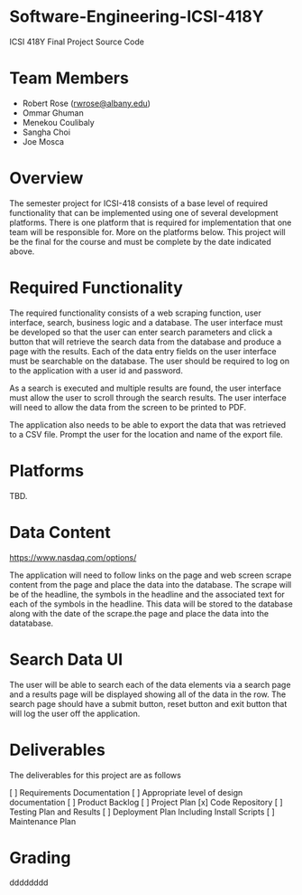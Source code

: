 ﻿# Software-Engineering-ICSI-418Y
ICSI 418Y Final Project Source Code

# Team Members

- Robert Rose (rwrose@albany.edu)
- Ommar Ghuman
- Menekou Coulibaly
- Sangha Choi
- Joe Mosca

# Overview

The semester project for ICSI-418 consists of a base level of required functionality that can be implemented using one of several development platforms.  There is one platform that is required for implementation that one team will be responsible for.  More on the platforms below.  This project will be the final for the course and must be complete by the date indicated above.

# Required Functionality

The required functionality consists of a web scraping function, user interface, search, business logic and a database.  The user interface must be developed so that the user can enter search parameters and click a button that will retrieve the search data from the database and produce a page with the results.  Each of the data entry fields on the user interface must be searchable on the database.  The user should be required to log on to the application with a user id and password.  

As a search is executed and multiple results are found, the user interface must allow the user to scroll through the search results.  The user interface will need to allow the data from the screen to be printed to PDF.

The application also needs to be able to export the data that was retrieved to a CSV file.  Prompt the user for the location and name of the export file.

# Platforms

TBD. 

# Data Content

https://www.nasdaq.com/options/

The application will need to follow links on the page and web screen scrape content from the page and place the data into the database.  The scrape will be of the headline, the symbols in the headline and the associated text for each of the symbols in the headline.  This data will be stored to the database along with the date of the scrape.the page and place the data into the datatabase.

# Search Data UI

The user will be able to search each of the data elements via a search page and a results page will be displayed showing all of the data in the row.  The search page should have a submit button, reset button and exit button that will log the user off the application.

# Deliverables

The deliverables for this project are as follows

[ ] Requirements Documentation
[ ] Appropriate level of design documentation
[ ] Product Backlog
[ ] Project Plan
[x] Code Repository
[ ] Testing Plan and Results
[ ] Deployment Plan Including Install Scripts
[ ] Maintenance Plan

# Grading

dddddddd

